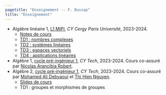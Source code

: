 ```yaml
---
pagetitle: "Enseignement -- F. Dussap"
title: "Enseignement"
---
```


-   Algèbre linéaire 1, [L1 MIPI](https://www.cyu.fr/formation/trouver-sa-formation/catalogue-des-formations/portail-dentree-en-l1-mipi-portail-mathematique-informatique-physique-ingenierie), *CY Cergy Paris Université*, 2023-2024.
    -   [Notes de cours](../Files/Algebre_lineaire_1/cours_alg_lin_1.pdf)
    -   [TD1 : nombres complexes](../Files/Algebre_lineaire_1/TD1.pdf)
    -   [TD2 : systèmes linéaires](../Files/Algebre_lineaire_1/TD2.pdf)
    -   [TD3 : espaces vectoriels](../Files/Algebre_lineaire_1/TD3.pdf)
    -   [TD4 : applications linéaires](../Files/Algebre_lineaire_1/TD4.pdf)
-   Algèbre 1, [cycle pré-ingénieur 1](https://cytech.cyu.fr/formations-cy-tech/cycle-pre-ingenieur-prepa), *CY Tech*, 2023-2024. Cours co-assuré par [Nicolas Arancibia Robert](https://sites.google.com/site/nicolasarancibiarobert/).
-   Algèbre 2, [cycle pré-ingénieur 1](https://cytech.cyu.fr/formations-cy-tech/cycle-pre-ingenieur-prepa), *CY Tech*, 2023-2024. Cours co-assuré par [Mohamed Ali Debyaoui](https://sites.google.com/view/madebyaoui/accueil) et [Thi Hien Nguyen](https://sites.google.com/view/thihiennguyen/accueil).
    -   [Slides de cours](../Files/Algebre_2/CM_alg_2.pdf)
    -   TD1 : groupes et morphismes de groupes
